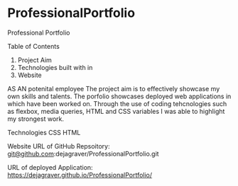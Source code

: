 # ProfessionalPortfolio
Professional Portfolio 

Table of Contents

1. Project Aim 
2. Technologies built with in
3. Website

AS AN potenital employee
The project aim is to effectively showcase my own skills and talents. The porfolio showcases deployed web applications in which have been worked on. Through the use of coding tehcnologies such as flexbox, media queries, HTML and CSS variables I was able to highlight my strongest work. 

Technologies CSS HTML

Website 
URL of GitHub Repsoitory:
git@github.com:dejagraver/ProfessionalPortfolio.git

URL of deployed Application:
https://dejagraver.github.io/ProfessionalPortfolio/

